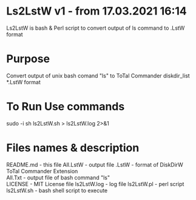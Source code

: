 # Ls2LstW v1 - from 17.03.2021 16:14

Ls2LstW is bash & Perl script to convert output of ls command to .LstW format

# Purpose

Convert output of unix bash comand "ls" to ToTal Commander diskdir_list \*.LstW format

# To Run Use commands

sudo -i
sh ls2LstW.sh > ls2LstW.log 2>&1

# Files names & description

README.md - this file
All.LstW - output file .LstW - format of DiskDirW ToTal Commander Extension  
All.Txt - output file of bash command "ls"  
LICENSE - MIT License file
ls2LstW.log - log file
ls2LstW.pl - perl script
ls2LstW.sh - bash shell script to execute
